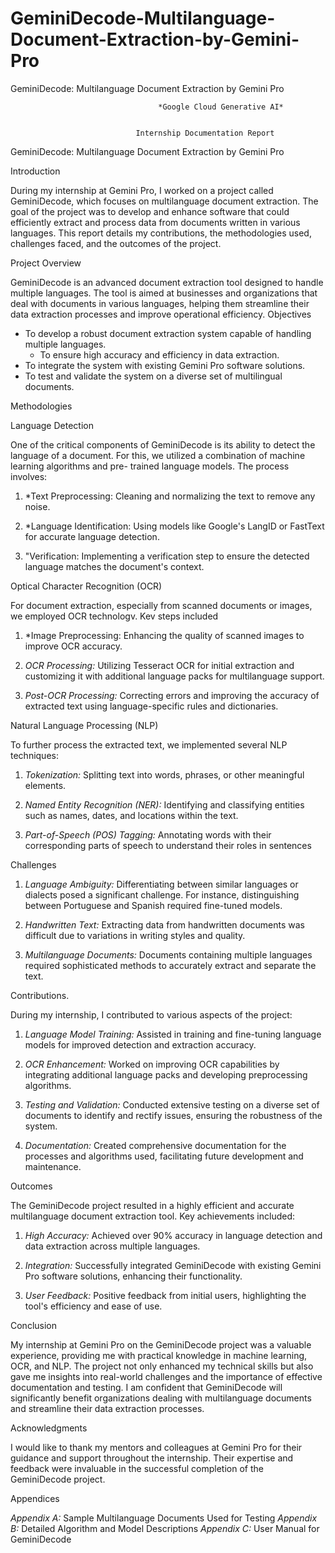# GeminiDecode-Multilanguage-Document-Extraction-by-Gemini-Pro
GeminiDecode: Multilanguage Document Extraction by Gemini Pro


                                     *Google Cloud Generative AI*


                                Internship Documentation Report 


 GeminiDecode: Multilanguage Document Extraction by Gemini Pro



  Introduction 

During my internship at Gemini Pro, I worked on a project called GeminiDecode, which focuses on multilanguage document extraction. The goal of the project was to develop and enhance software that could efficiently extract and process data from documents written in various languages. This report details my contributions, the methodologies used, challenges faced, and the outcomes of the project.

 Project Overview 

GeminiDecode is an advanced document extraction tool designed to handle multiple languages. The tool is aimed at businesses and organizations that deal with documents in various languages, helping them streamline their data extraction processes and improve operational efficiency. 
 Objectives 
- To develop a robust document extraction system capable of handling multiple    languages. 
  - To ensure high accuracy and efficiency in data extraction.
 - To integrate the system with existing Gemini Pro software solutions.
 - To test and validate the system on a diverse set of multilingual documents.

 Methodologies 


Language Detection 

One of the critical components of GeminiDecode is its ability to detect the language of a document. For this, we utilized a combination of machine learning algorithms and pre- trained language models. The process involves: 

1. *Text Preprocessing: Cleaning and normalizing the text to remove any noise. 

2. *Language Identification: Using models like Google's LangID or FastText for accurate language detection.
3. "Verification: Implementing a verification step to ensure the detected language matches the document's context.

  Optical Character Recognition (OCR) 

For document extraction, especially from scanned documents or images, we employed OCR technologv. Kev steps included

 1. *Image Preprocessing: Enhancing the quality of scanned images to improve OCR accuracy.


 2. *OCR Processing:* Utilizing Tesseract OCR for initial extraction and customizing it with additional language packs for multilanguage support.

 3. *Post-OCR Processing:* Correcting errors and improving the accuracy of extracted text using language-specific rules and dictionaries.


  Natural Language Processing (NLP)

 To further process the extracted text, we implemented several NLP techniques: 

1. *Tokenization:* Splitting text into words, phrases, or other meaningful elements.


2. *Named Entity Recognition (NER):* Identifying and classifying entities such as names, dates, and locations within the text. 

3. *Part-of-Speech (POS) Tagging:* Annotating words with their corresponding parts of speech to understand their roles in sentences

 
Challenges 

1. *Language Ambiguity:* Differentiating between similar languages or dialects posed a significant challenge. For instance, distinguishing between Portuguese and Spanish required fine-tuned models. 

2. *Handwritten Text:* Extracting data from handwritten documents was difficult due to variations in writing styles and quality.

3. *Multilanguage Documents:* Documents containing multiple languages required sophisticated methods to accurately extract and separate the text.  


 Contributions.

During my internship, I contributed to various aspects of the project:

1. *Language Model Training:* Assisted in training and fine-tuning language models for improved detection and extraction accuracy. 

2. *OCR Enhancement:* Worked on improving OCR capabilities by integrating additional language packs and developing preprocessing algorithms.

3. *Testing and Validation:* Conducted extensive testing on a diverse set of documents to identify and rectify issues, ensuring the robustness of the system.

4. *Documentation:* Created comprehensive documentation for the processes and algorithms used, facilitating future development and maintenance. 

 
 Outcomes 


The GeminiDecode project resulted in a highly efficient and accurate multilanguage document extraction tool. Key achievements included:

 1. *High Accuracy:* Achieved over 90% accuracy in language detection and data extraction across multiple languages.

 2. *Integration:* Successfully integrated GeminiDecode with existing Gemini Pro software solutions, enhancing their functionality. 

3. *User Feedback:* Positive feedback from initial users, highlighting the tool's efficiency and ease of use.

Conclusion 


My internship at Gemini Pro on the GeminiDecode project was a valuable experience, providing me with practical knowledge in machine learning, OCR, and NLP. The project not only enhanced my technical skills but also gave me insights into real-world challenges and the importance of effective documentation and testing. I am confident that GeminiDecode will significantly benefit organizations dealing with multilanguage documents and streamline their data extraction processes.


  Acknowledgments 

I would like to thank my mentors and colleagues at Gemini Pro for their guidance and support throughout the internship.  Their expertise and feedback were invaluable in the successful completion of the GeminiDecode project.

  Appendices 

*Appendix A:* Sample Multilanguage Documents Used for Testing
 *Appendix B:* Detailed Algorithm and Model Descriptions *Appendix C:* User Manual for GeminiDecode


